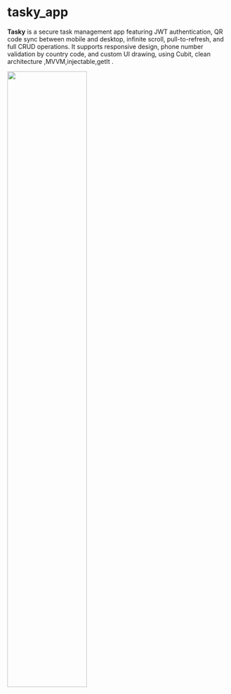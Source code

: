 # tasky_app



**Tasky** is a secure task management app featuring JWT authentication, QR code sync between mobile and desktop, infinite scroll, pull-to-refresh, and full CRUD operations. It supports responsive design, phone number validation by country code, and custom UI drawing, using Cubit, clean architecture ,MVVM,injectable,getIt .


<img width="60%" src="https://github.com/user-attachments/assets/f95134c3-4ea8-4bb7-bdec-ebacd4db0e49" />
